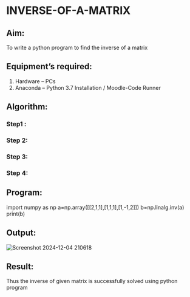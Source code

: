 # INVERSE-OF-A-MATRIX
## Aim:
To write a python program to find the inverse of a matrix
## Equipment’s required:
1. 	Hardware – PCs
2. 	Anaconda – Python 3.7 Installation / Moodle-Code Runner
## Algorithm:
### Step1 : 
### Step 2: 
### Step 3: 
### Step 4: 

## Program:
import numpy as np
a=np.array([[2,1,1],[1,1,1],[1,-1,2]])
b=np.linalg.inv(a)
print(b)


## Output:
![Screenshot 2024-12-04 210618](https://github.com/user-attachments/assets/3460818d-b008-4ec4-b28e-525d62b15dfa)


## Result:
Thus the inverse of given matrix is successfully solved using python program

